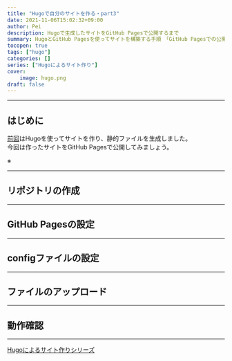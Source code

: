 ```yaml
---
title: "Hugoで自分のサイトを作る・part3"
date: 2021-11-06T15:02:32+09:00
author: Pei
description: Hugoで生成したサイトをGitHub Pagesで公開するまで
summary: HugoとGitHub Pagesを使ってサイトを構築する手順　「GitHub Pagesでの公開」
tocopen: true
tags: ["hugo"]
categories: []
series: ["Hugoによるサイト作り"]
cover:
    image: hugo.png
draft: false
---
```


---
## はじめに
[前回](../2/)はHugoを使ってサイトを作り、静的ファイルを生成しました。  
今回は作ったサイトをGitHub Pagesで公開してみましょう。

※

---
## リポジトリの作成

---
## GitHub Pagesの設定

---
## configファイルの設定

---
## ファイルのアップロード

---
## 動作確認

---
[Hugoによるサイト作りシリーズ](../../../series/hugoによるサイト作り)
